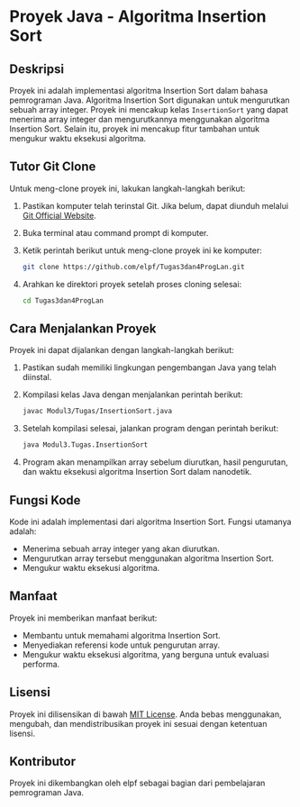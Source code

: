 # Proyek Java - Algoritma Insertion Sort

## Deskripsi
Proyek ini adalah implementasi algoritma Insertion Sort dalam bahasa pemrograman Java. Algoritma Insertion Sort digunakan untuk mengurutkan sebuah array integer. Proyek ini mencakup kelas `InsertionSort` yang dapat menerima array integer dan mengurutkannya menggunakan algoritma Insertion Sort. Selain itu, proyek ini mencakup fitur tambahan untuk mengukur waktu eksekusi algoritma.

## Tutor Git Clone
Untuk meng-clone proyek ini, lakukan langkah-langkah berikut:

1. Pastikan komputer telah terinstal Git. Jika belum, dapat diunduh melalui [Git Official Website](https://git-scm.com/downloads).

2. Buka terminal atau command prompt di komputer.

3. Ketik perintah berikut untuk meng-clone proyek ini ke komputer:
   ```sh
   git clone https://github.com/elpf/Tugas3dan4ProgLan.git
   ```

4. Arahkan ke direktori proyek setelah proses cloning selesai:
   ```sh
   cd Tugas3dan4ProgLan
   ```

## Cara Menjalankan Proyek
Proyek ini dapat dijalankan dengan langkah-langkah berikut:

1. Pastikan sudah memiliki lingkungan pengembangan Java yang telah diinstal.

2. Kompilasi kelas Java dengan menjalankan perintah berikut:
   ```sh
   javac Modul3/Tugas/InsertionSort.java
   ```

3. Setelah kompilasi selesai, jalankan program dengan perintah berikut:
   ```sh
   java Modul3.Tugas.InsertionSort
   ```

4. Program akan menampilkan array sebelum diurutkan, hasil pengurutan, dan waktu eksekusi algoritma Insertion Sort dalam nanodetik.

## Fungsi Kode
Kode ini adalah implementasi dari algoritma Insertion Sort. Fungsi utamanya adalah:

- Menerima sebuah array integer yang akan diurutkan.
- Mengurutkan array tersebut menggunakan algoritma Insertion Sort.
- Mengukur waktu eksekusi algoritma.

## Manfaat
Proyek ini memberikan manfaat berikut:

- Membantu untuk memahami algoritma Insertion Sort.
- Menyediakan referensi kode untuk pengurutan array.
- Mengukur waktu eksekusi algoritma, yang berguna untuk evaluasi performa.

## Lisensi
Proyek ini dilisensikan di bawah [MIT License](LICENSE). Anda bebas menggunakan, mengubah, dan mendistribusikan proyek ini sesuai dengan ketentuan lisensi.

## Kontributor
Proyek ini dikembangkan oleh elpf sebagai bagian dari pembelajaran pemrograman Java.

